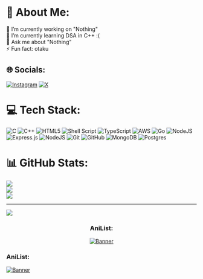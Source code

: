 # 💫 About Me:
🔭 I’m currently working on "Nothing"<br>🌱 I’m currently learning DSA in C++ :(<br>💬 Ask me about "Nothing"<br>⚡ Fun fact: otaku


## 🌐 Socials:
[![Instagram](https://img.shields.io/badge/Instagram-%23E4405F.svg?logo=Instagram&logoColor=white)](https://instagram.com/adarshjha__1) [![X](https://img.shields.io/badge/X-black.svg?logo=X&logoColor=white)](https://x.com/adarshjha__1) 

# 💻 Tech Stack:
![C](https://img.shields.io/badge/c-%2300599C.svg?style=for-the-badge&logo=c&logoColor=white)
 ![C++](https://img.shields.io/badge/c++-%2300599C.svg?style=for-the-badge&logo=c%2B%2B&logoColor=white) 
![HTML5](https://img.shields.io/badge/html5-%23E34F26.svg?style=for-the-badge&logo=html5&logoColor=white) 
![Shell Script](https://img.shields.io/badge/shell_script-%23121011.svg?style=for-the-badge&logo=gnu-bash&logoColor=white) 
![TypeScript](https://img.shields.io/badge/typescript-%23007ACC.svg?style=for-the-badge&logo=typescript&logoColor=white) 
![AWS](https://img.shields.io/badge/AWS-%23FF9900.svg?style=for-the-badge&logo=amazon-aws&logoColor=white) 
![Go](https://img.shields.io/badge/go-%2300ADD8.svg?style=for-the-badge&logo=go&logoColor=white) 
![NodeJS](https://img.shields.io/badge/node.js-6DA55F?style=for-the-badge&logo=node.js&logoColor=white) 
![Express.js](https://img.shields.io/badge/express.js-%23404d59.svg?style=for-the-badge&logo=express&logoColor=%2361DAFB)
![NodeJS](https://img.shields.io/badge/node.js-6DA55F?style=for-the-badge&logo=node.js&logoColor=white) 
![Git](https://img.shields.io/badge/git-%23F05033.svg?style=for-the-badge&logo=git&logoColor=white)
![GitHub](https://img.shields.io/badge/github-%23121011.svg?style=for-the-badge&logo=github&logoColor=white)
![MongoDB](https://img.shields.io/badge/MongoDB-%234ea94b.svg?style=for-the-badge&logo=mongodb&logoColor=white)
![Postgres](https://img.shields.io/badge/postgres-%23316192.svg?style=for-the-badge&logo=postgresql&logoColor=white)
# 📊 GitHub Stats:
![](https://github-readme-stats.vercel.app/api?username=AdarshJha-1&theme=catppuccin_mocha&hide_border=false&include_all_commits=true&count_private=false)<br/>
![](https://github-readme-streak-stats.herokuapp.com/?user=AdarshJha-1&theme=catppuccin_mocha&hide_border=false)<br/>
![](https://github-readme-stats.vercel.app/api/top-langs/?username=AdarshJha-1&theme=catppuccin_mocha&hide_border=false&include_all_commits=true&count_private=false&layout=compact)

---
[![](https://visitcount.itsvg.in/api?id=AdarshJha-1&icon=10&color=13)](https://visitcount.itsvg.in)

<!-- Proudly created with GPRM ( https://gprm.itsvg.in ) -->

<h3 align="center">AniList:</h3>
<p align="center">
  <a href="https://anilist.co/user/AdarshJha/animelist"><img src="https://i.pinimg.com/736x/77/e4/b3/77e4b301790401e53950ba5c5aaa0a5f.jpg" alt="Banner"></a>
</p>

### AniList:

[![Banner](https://random-image-server.onrender.com)](https://anilist.co/user/AdarshJha/animelist)
